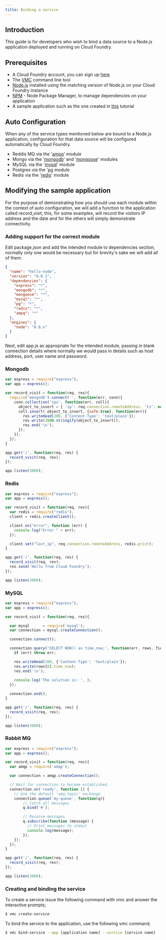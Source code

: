 ```yaml
---
title: Binding a service
---
```


## <a id='intro'></a>Introduction ##

This guide is for developers who wish to bind a data source to a Node.js application deployed and running on Cloud Foundry.

## <a id='prerequisites'></a>Prerequisites ##

* A Cloud Foundry account, you can sign up [here](https://my.cloudfoundry.com/signup)
* The [VMC](../../managing-apps/) command line tool 
* [Node.js](http://www.nodejs.org) installed using the matching version of Node.js on your Cloud Foundry instance
* [NPM](http://npmjs.org/) - Node Package Manager, to manage dependencies on your application
* A sample application such as the one created in [this](./index.html) tutorial

## <a id='autoconfig'></a>Auto Configuration ##

When any of the service types mentioned below are bound to a Node.js application, configuration for that data source will be configured automatically by Cloud Foundry.

* Reddis MQ via the '[ampq](https://github.com/postwait/node-amqp)' module
* Mongo via the '[mongodb](http://mongodb.github.com/node-mongodb-native/)' and '[mongoose](http://mongoosejs.com/)' modules
* MySQL via the '[mysql](https://github.com/felixge/node-mysql)' module
* Postgres via the '[pg](https://github.com/brianc/node-postgres) module
* Redis via the '[redis](https://github.com/mranney/node_redis)' module

## <a id='modifying'></a> Modifying the sample application ##

For the purpose of demonstrating how you should use each module within the context of auto configuration, we will add a function to the application called record_visit, this, for some examples, will record the visitors IP address and the date and for the others will simply demonstrate connectivity.

### <a id='module-support'></a> Adding support for the correct module ###

Edit package.json and add the intended module to dependencies section, normally only one would be necessary but for brevity's sake we will add all of them.

~~~json
{
  "name": "hello-node",
  "version": "0.0.1",
  "dependencies": {
    "express": "*",
    "mongodb": "*",
    "mongoose": "*",
    "mysql": "*",
    "pg": "*",
    "redis": "*",
    "ampq": "*"
  },
  "engines": {
    "node": "0.8.x"
  }
}
~~~

Next, edit app.js as appropriate for the intended module, passing in blank connection details where normally we would pass in details such as host address, port, user name and password.

### <a id='mongodb'></a> Mongodb ##

~~~javascript
var express = require("express");
var app = express();

var record_visit = function(req, res){
  require('mongodb').connect('', function(err, conn){
    conn.collection('ips', function(err, coll){
      object_to_insert = { 'ip': req.connection.remoteAddress, 'ts': new Date() };
      coll.insert( object_to_insert, {safe:true}, function(err){
        res.writeHead(200, {'Content-Type': 'text/plain'});
        res.write(JSON.stringify(object_to_insert));
        res.end('\n');
      });
    });
  });
}

app.get('/', function(req, res) {
  record_visit(req, res);
});

app.listen(3000);
~~~~

### <a id='mongodb'></a> Redis ##

~~~javascript
var express = require("express");
var app = express();

var record_visit = function(req, res){
  var redis = require("redis"),
  client = redis.createClient();

  client.on("error", function (err) {
    console.log("Error " + err);
  });

  client.set("last_ip", req.connection.remoteAddress, redis.print);
}

app.get('/', function(req, res) {
  record_visit(req, res);
  res.send('Hello from Cloud Foundry');
});

app.listen(3000);
~~~~


### <a id='mysql'></a> MySQL ##

~~~javascript
var express = require("express");
var app = express();

var record_visit = function(req, res){

  var mysql      = require('mysql');
  var connection = mysql.createConnection();

  connection.connect();

  connection.query('SELECT NOW() as time_now;', function(err, rows, fields) {
    if (err) throw err;

    res.writeHead(200, {'Content-Type': 'text/plain'});
    res.write(rows[0].time_now);
    res.end('\n');
    
    console.log('The solution is: ', );
  });

  connection.end();
}

app.get('/', function(req, res) {
  record_visit(req, res);
});

app.listen(3000);
~~~~

### <a id='rabbitmq'></a> Rabbit MQ ##

~~~javascript
var express = require("express");
var app = express();

var record_visit = function(req, res){
  var amqp = require('amqp');

  var connection = amqp.createConnection();

  // Wait for connection to become established.
  connection.on('ready', function () {
    // Use the default 'amq.topic' exchange
    connection.queue('my-queue', function(q){
        // Catch all messages
        q.bind('#');

        // Receive messages
        q.subscribe(function (message) {
          // Print messages to stdout
          console.log(message);
        });
    });
  });
}

app.get('/', function(req, res) {
  record_visit(req, res);
});

app.listen(3000);
~~~~

### <a id='creating-and-binding'></a> Creating and binding the service ##

To create a service issue the following command with vmc and answer the interactive prompts;

~~~bash
$ vmc create-service
~~~

To bind the service to the application, use the following vmc command;

~~~bash
$ vmc bind-service --app [application name] --service [service name]
~~~

